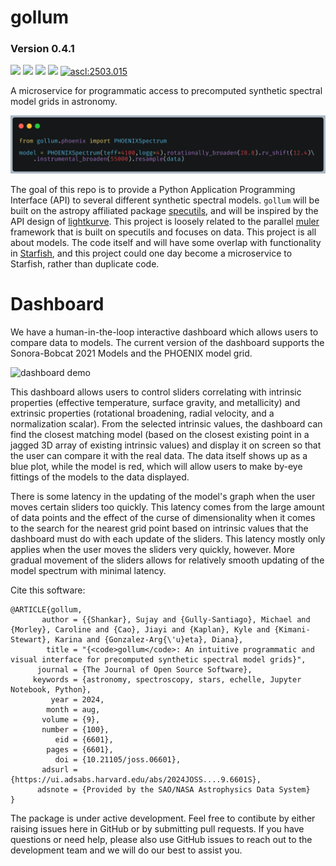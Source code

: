 # gollum 
### Version 0.4.1

<a href="https://gollum-astro.readthedocs.io/en/latest/"><img src="https://img.shields.io/badge/Read-the%20docs-blue"></a>
<a href="https://pypi.org/project/gollum/"><img src="https://img.shields.io/badge/pip_install-gollum-yellow"></a>
<a href="https://ui.adsabs.harvard.edu/abs/2013A%26A...553A...6H/abstract"><img src="https://img.shields.io/badge/Works_with-PHOENIX-brightgreen"></a>
<a href="https://zenodo.org/record/1309035#.YL_SQoRKiV4"><img src="https://img.shields.io/badge/Works_with-Sonora_Bobcat-brightgreen"></a>
<a href="https://ascl.net/2503.015"><img src="https://img.shields.io/badge/ascl-2503.015-blue.svg?colorB=262255" alt="ascl:2503.015" /></a>

A microservice for programmatic access to precomputed synthetic spectral model grids in astronomy.

![gollum demo](docs/_static/gollum_resample.png?raw=true "Code Snippet of PHOENIX Synthetic Model Demonstration")

The goal of this repo is to provide a Python Application Programming Interface (API) to several different synthetic spectral models. `gollum` will be built on the astropy affiliated package [specutils](https://specutils.readthedocs.io/en/stable/), and will be inspired by the API design of [lightkurve](http://docs.lightkurve.org/). This project is loosely related to the parallel [muler](http://muler.readthedocs.io/) framework that is built on specutils and focuses on data. This project is all about models. The code itself and will have some overlap with functionality in [Starfish](https://starfish.readthedocs.io/en/latest/), and this project could one day become a microservice to Starfish, rather than duplicate code.

# Dashboard

We have a human-in-the-loop interactive dashboard which allows users to compare data to models. The current version of the dashboard supports the Sonora-Bobcat 2021 Models and the PHOENIX model grid.

![dashboard demo](https://user-images.githubusercontent.com/98151293/167173097-31427d83-f7fc-4146-a520-34e6b97b3b1b.gif)

This dashboard allows users to control sliders correlating with intrinsic properties (effective temperature, surface gravity, and metallicity) and extrinsic properties (rotational broadening, radial velocity, and a normalization scalar). From the selected intrinsic values, the dashboard can find the closest matching model (based on the closest existing point in a jagged 3D array of existing intrinsic values) and display it on screen so that the user can compare it with the real data. The data itself shows up as a blue plot, while the model is red, which will allow users to make by-eye fittings of the models to the data displayed.

There is some latency in the updating of the model's graph when the user moves certain sliders too quickly. This latency comes from the large amount of data points and the effect of the curse of dimensionality when it comes to the search for the nearest grid point based on intrinsic values that the dashboard must do with each update of the sliders. This latency mostly only applies when the user moves the sliders very quickly, however. More gradual movement of the sliders allows for relatively smooth updating of the model spectrum with minimal latency.

Cite this software:
```
@ARTICLE{gollum,
       author = {{Shankar}, Sujay and {Gully-Santiago}, Michael and {Morley}, Caroline and {Cao}, Jiayi and {Kaplan}, Kyle and {Kimani-Stewart}, Karina and {Gonzalez-Arg{\'u}eta}, Diana},
        title = "{<code>gollum</code>: An intuitive programmatic and visual interface for precomputed synthetic spectral model grids}",
      journal = {The Journal of Open Source Software},
     keywords = {astronomy, spectroscopy, stars, echelle, Jupyter Notebook, Python},
         year = 2024,
        month = aug,
       volume = {9},
       number = {100},
          eid = {6601},
        pages = {6601},
          doi = {10.21105/joss.06601},
       adsurl = {https://ui.adsabs.harvard.edu/abs/2024JOSS....9.6601S},
      adsnote = {Provided by the SAO/NASA Astrophysics Data System}
}
```


The package is under active development. Feel free to contibute by either raising issues here in GitHub or by submitting pull requests. If you have questions or need help, please also use GitHub issues to reach out to the development team and we will do our best to assist you.

